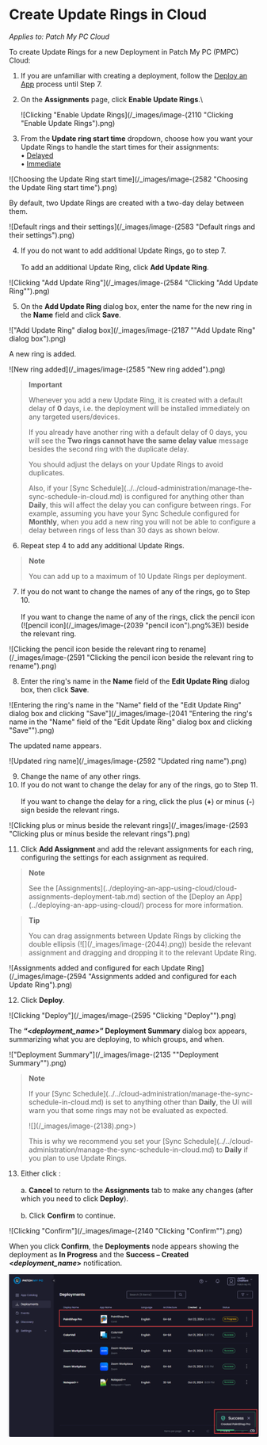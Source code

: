 # Create Update Rings in Cloud

_Applies to: Patch My PC Cloud_

To create Update Rings for a new Deployment in Patch My PC (PMPC) Cloud:

1. If you are unfamiliar with creating a deployment, follow the [Deploy an App](../deploying-an-app-using-cloud/) process until Step 7.
2.  On the **Assignments** page, click **Enable Update Rings**.\\

    ![Clicking "Enable Update Rings](/_images/image-(2110 "Clicking \"Enable Update Rings").png)
3. From the **Update ring start time** dropdown, choose how you want your Update Rings to handle the start times for their assignments:\
   • [Delayed](how-cloud-update-rings-are-created.md#delayed)\
   • [Immediate](how-cloud-update-rings-are-created.md#immediate)

![Choosing the Update Ring start time](/_images/image-(2582 "Choosing the Update Ring start time").png)

By default, two Update Rings are created with a two-day delay between them.

![Default rings and their settings](/_images/image-(2583 "Default rings and their settings").png)

4. If you do not want to add additional Update Rings, go to step 7.\
   \
   To add an additional Update Ring, click **Add Update Ring**.

![Clicking "Add Update Ring"](/_images/image-(2584 "Clicking \"Add Update Ring\"").png)

5. On the **Add Update Ring** dialog box, enter the name for the new ring in the **Name** field and click **Save**.

!["Add Update Ring" dialog box](/_images/image-(2187 "\"Add Update Ring\" dialog box").png)

A new ring is added.

![New ring added](/_images/image-(2585 "New ring added").png)

> **Important**
>
> Whenever you add a new Update Ring, it is created with a default delay of **0** days, i.e. the deployment will be installed immediately on any targeted users/devices.
>
> If you already have another ring with a default delay of 0 days, you will see the **Two rings cannot have the same delay value** message besides the second ring with the duplicate delay.
>
> You should adjust the delays on your Update Rings to avoid duplicates.
>
> Also, if your \[Sync Schedule]\(../../cloud-administration/manage-the-sync-schedule-in-cloud.md) is configured for anything other than **Daily**, this will affect the delay you can configure between rings. For example, assuming you have your Sync Schedule configured for **Monthly**, when you add a new ring you will not be able to configure a delay between rings of less than 30 days as shown below.

6. Repeat step 4 to add any additional Update Rings.

> **Note**
>
> You can add up to a maximum of 10 Update Rings per deployment.

7. If you do not want to change the names of any of the rings, go to Step 10.\
   \
   If you want to change the name of any of the rings, click the pencil icon (![pencil icon](/_images/image-(2039 "pencil icon").png%3E)) beside the relevant ring.

![Clicking the pencil icon beside the relevant ring to rename](/_images/image-(2591 "Clicking the pencil icon beside the relevant ring to rename").png)

8. Enter the ring's name in the **Name** field of the **Edit Update Ring** dialog box, then click **Save**.

![Entering the ring's name in the "Name" field of the "Edit Update Ring" dialog box and clicking "Save"](/_images/image-(2041 "Entering the ring's name in the \"Name\" field of the \"Edit Update Ring\" dialog box and clicking \"Save\"").png)

The updated name appears.

![Updated ring name](/_images/image-(2592 "Updated ring name").png)

9. Change the name of any other rings.
10. If you do not want to change the delay for any of the rings, go to Step 11.\
    \
    If you want to change the delay for a ring, click the plus (**+**) or minus (**-**) sign beside the relevant rings.

![Clicking plus or minus beside the relevant rings](/_images/image-(2593 "Clicking plus or minus beside the relevant rings").png)

11. Click **Add Assignment** and add the relevant assignments for each ring, configuring the settings for each assignment as required.

> **Note**
>
> See the \[Assignments]\(../deploying-an-app-using-cloud/cloud-assignments-deployment-tab.md) section of the \[Deploy an App]\(../deploying-an-app-using-cloud/) process for more information.

> **Tip**
>
> You can drag assignments between Update Rings by clicking the double ellipsis (!\[]\(/\_images/image-(2044).png)) beside the relevant assignment and dragging and dropping it to the relevant Update Ring.

![Assignments added and configured for each Update Ring](/_images/image-(2594 "Assignments added and configured for each Update Ring").png)

12. Click **Deploy**.

![Clicking "Deploy"](/_images/image-(2595 "Clicking \"Deploy\"").png)

The **“<**_**deployment\_name**_**>” Deployment Summary** dialog box appears, summarizing what you are deploying, to which groups, and when.

!["Deployment Summary"](/_images/image-(2135 "\"Deployment Summary\"").png)

> **Note**
>
> If your \[Sync Schedule]\(../../cloud-administration/manage-the-sync-schedule-in-cloud.md) is set to anything other than **Daily**, the UI will warn you that some rings may not be evaluated as expected.
>
> !\[]\(/\_images/image-(2138).png>)
>
> This is why we recommend you set your \[Sync Schedule]\(../../cloud-administration/manage-the-sync-schedule-in-cloud.md) to **Daily** if you plan to use Update Rings.

13. Either click :\
    \
    a. **Cancel** to return to the **Assignments** tab to make any changes (after which you need to click **Deploy**).\
    \
    b. Click **Confirm** to continue.

![Clicking "Confirm"](/_images/image-(2140 "Clicking \"Confirm\"").png)

When you click **Confirm**, the **Deployments** node appears showing the deployment as **In Progress** and the **Success – Created <**_**deployment\_name**_**>** notification.

![](/_images/image-(2142).png)